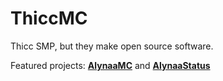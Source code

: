 # ThiccMC

Thicc SMP, but they make open source software.

Featured projects: [**AlynaaMC**](https://github.com/ThiccMC/AlynaaMC) and [**AlynaaStatus**](https://github.com/ThiccMC/AlynaaStatus)
